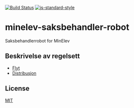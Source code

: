 [![Build Status](https://travis-ci.org/telemark/minelev-saksbehandler-robot.svg?branch=master)](https://travis-ci.org/telemark/minelev-saksbehandler-robot)
[![js-standard-style](https://img.shields.io/badge/code%20style-standard-brightgreen.svg?style=flat)](https://github.com/feross/standard)

# minelev-saksbehandler-robot

Saksbehandlerrobot for MinElev

## Beskrivelse av regelsett

- [Flyt](docs/flow.md)
- [Distribusjon](docs/distribution.md)

## License

[MIT](LICENSE)

